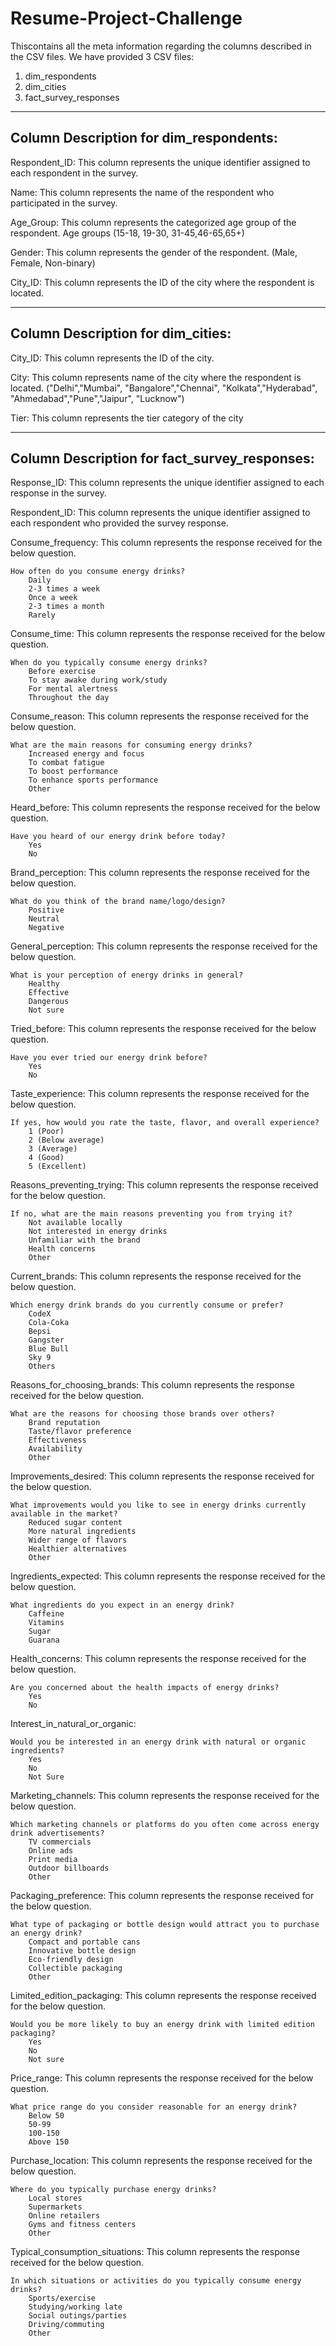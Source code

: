 # Resume-Project-Challenge

Thiscontains all the meta information regarding the columns described in the CSV files. We have provided 3 CSV files:
1. dim_respondents
2. dim_cities
3. fact_survey_responses

-------------------------------------------------------
Column Description for dim_respondents:
-------------------------------------------------------

Respondent_ID: This column represents the unique identifier assigned to each respondent in the survey.

Name: This column represents the name of the respondent who participated in the survey.

Age_Group: This column represents the categorized age group of the respondent. Age groups (15-18, 19-30, 31-45,46-65,65+)

Gender: This column represents the gender of the respondent. (Male, Female, Non-binary)

City_ID: This column represents the ID of the city where the respondent is located.

----------------------------------------------
Column Description for dim_cities:
----------------------------------------------
City_ID: This column represents the ID of the city.

City: This column represents name of the city where the respondent is located. ("Delhi","Mumbai", "Bangalore","Chennai", "Kolkata","Hyderabad", "Ahmedabad","Pune","Jaipur", "Lucknow")

Tier: This column represents the tier category of the city 

--------------------------------------------------------------
Column Description for fact_survey_responses:
--------------------------------------------------------------

Response_ID: This column represents the unique identifier assigned to each response in the survey.

Respondent_ID: This column represents the unique identifier assigned to each respondent who provided the survey response.

Consume_frequency: This column represents the response received for the below question.

	How often do you consume energy drinks?
		Daily
		2-3 times a week
		Once a week
		2-3 times a month
		Rarely

Consume_time: This column represents the response received for the below question.

	When do you typically consume energy drinks?
		Before exercise
		To stay awake during work/study
		For mental alertness
		Throughout the day

Consume_reason: This column represents the response received for the below question.

	What are the main reasons for consuming energy drinks?
		Increased energy and focus
		To combat fatigue
		To boost performance
		To enhance sports performance
		Other


Heard_before: This column represents the response received for the below question.

	Have you heard of our energy drink before today?
		Yes
		No

Brand_perception: This column represents the response received for the below question.

	What do you think of the brand name/logo/design?
		Positive
		Neutral
		Negative

General_perception: This column represents the response received for the below question.

	What is your perception of energy drinks in general?
		Healthy
		Effective
		Dangerous
		Not sure

Tried_before: This column represents the response received for the below question.

	Have you ever tried our energy drink before?
		Yes
		No

Taste_experience: This column represents the response received for the below question.

	If yes, how would you rate the taste, flavor, and overall experience?
		1 (Poor)
		2 (Below average)
		3 (Average)
		4 (Good)
		5 (Excellent)

Reasons_preventing_trying: This column represents the response received for the below question.

	If no, what are the main reasons preventing you from trying it?
		Not available locally
		Not interested in energy drinks
		Unfamiliar with the brand
		Health concerns
		Other

Current_brands: This column represents the response received for the below question.

	Which energy drink brands do you currently consume or prefer?
		CodeX
		Cola-Coka
		Bepsi
		Gangster
		Blue Bull
		Sky 9
		Others

Reasons_for_choosing_brands: This column represents the response received for the below question.

	What are the reasons for choosing those brands over others?
		Brand reputation
		Taste/flavor preference
		Effectiveness
		Availability
		Other

Improvements_desired: This column represents the response received for the below question.

	What improvements would you like to see in energy drinks currently available in the market?
		Reduced sugar content
		More natural ingredients
		Wider range of flavors
		Healthier alternatives
		Other


Ingredients_expected: This column represents the response received for the below question.

	What ingredients do you expect in an energy drink?
		Caffeine 
		Vitamins 
		Sugar
		Guarana

Health_concerns:  This column represents the response received for the below question.
	
	Are you concerned about the health impacts of energy drinks?
		Yes
		No

Interest_in_natural_or_organic:

	Would you be interested in an energy drink with natural or organic ingredients?	
		Yes
		No
		Not Sure


Marketing_channels: This column represents the response received for the below question.

	Which marketing channels or platforms do you often come across energy drink advertisements?
		TV commercials
		Online ads
		Print media
		Outdoor billboards
		Other

Packaging_preference: This column represents the response received for the below question.

	What type of packaging or bottle design would attract you to purchase an energy drink?
		Compact and portable cans
		Innovative bottle design
		Eco-friendly design
		Collectible packaging
		Other

Limited_edition_packaging: This column represents the response received for the below question.

	Would you be more likely to buy an energy drink with limited edition packaging?
		Yes
		No
		Not sure

Price_range: This column represents the response received for the below question.

	What price range do you consider reasonable for an energy drink?
		Below 50
		50-99
		100-150
		Above 150

Purchase_location: This column represents the response received for the below question.

	Where do you typically purchase energy drinks?
		Local stores
		Supermarkets
		Online retailers
		Gyms and fitness centers
		Other

Typical_consumption_situations:  This column represents the response received for the below question.

	In which situations or activities do you typically consume energy drinks?
		Sports/exercise
		Studying/working late
		Social outings/parties
		Driving/commuting
		Other 
